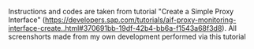Instructions and codes are taken from tutorial "Create a Simple Proxy Interface" (https://developers.sap.com/tutorials/aif-proxy-monitoring-interface-create..html#370691bb-19df-42b4-bb6a-f1543a68f3d8).
All screenshorts made from my own development performed via this tutorial
